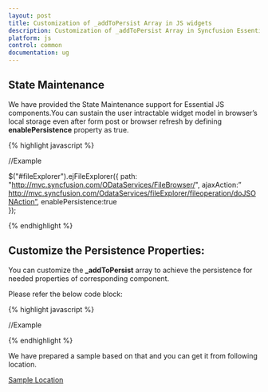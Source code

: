 ```yaml
---
layout: post
title: Customization of _addToPersist Array in JS widgets
description: Customization of _addToPersist Array in Syncfusion Essential JS widgets.
platform: js
control: common
documentation: ug
---
```


## State Maintenance

We have provided the State Maintenance support for Essential JS components.You can sustain the user intractable widget model in browser’s local storage even after form post or browser refresh by defining **enablePersistence** property as true.   

{% highlight javascript %}

//Example

$("#fileExplorer").ejFileExplorer({ 
    path: "http://mvc.syncfusion.com/ODataServices/FileBrowser/", 
    ajaxAction:” http://mvc.syncfusion.com/OdataServices/fileExplorer/fileoperation/doJSONAction”, 
    enablePersistence:true  
});

{% endhighlight %}

## Customize the Persistence Properties:

You can customize the **_addToPersist** array to achieve the persistence for needed properties of corresponding component.

Please refer the below code block:

{% highlight javascript %}

//Example

<script type="text/javascript" src="//cdn.syncfusion.com/14.4.0.15/js/web/ej.web.all.min.js "></script> 
 <script> 
 //you can customize it as per your requirement 
 ej.FileExplorer.prototype._addToPersist= ["layout", "selectedFolder", "height", "width"]; 
</script> 

{% endhighlight %}

We have prepared a sample based on that and you can get it from following location. 

[Sample Location](http://jsplayground.syncfusion.com/lmkn0ncv) 
